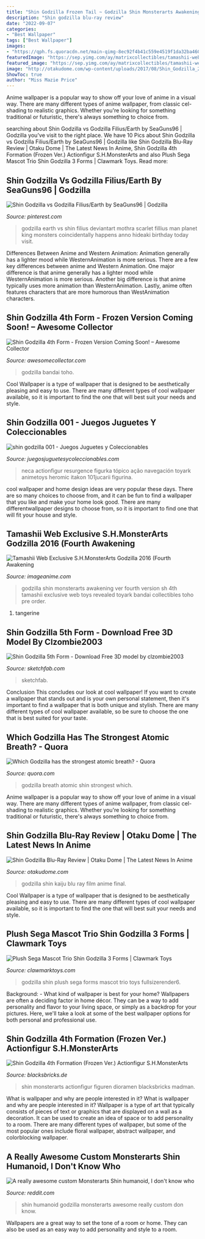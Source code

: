 ```yaml
---
title: "Shin Godzilla Frozen Tail ~ Godzilla Shin Monsterarts Awakening Ver Fourth Version Sh 4th Tamashii Exclusive Web Toys Revealed Toyark Bandai Collectibles Toho Pre Order"
description: "Shin godzilla blu-ray review"
date: "2022-09-07"
categories:
- "Best Wallpaper"
tags: ["Best Wallpaper"]
images:
- "https://qph.fs.quoracdn.net/main-qimg-8ec92f4b41c559e4519f1da32ba4600c"
featuredImage: "https://sep.yimg.com/ay/matrixcollectibles/tamashii-web-exclusive-s-h-monsterarts-godzilla-2016-fourth-awakening-ver-pre-order-5.gif"
featured_image: "https://sep.yimg.com/ay/matrixcollectibles/tamashii-web-exclusive-s-h-monsterarts-godzilla-2016-fourth-awakening-ver-pre-order-5.gif"
image: "http://otakudome.com/wp-content/uploads/2017/08/Shin_Godzilla_2016_film_-_00017.png"
ShowToc: true
author: "Miss Mazie Price"
---
```



Anime wallpaper is a popular way to show off your love of anime in a visual way. There are many different types of anime wallpaper, from classic cel-shading to realistic graphics. Whether you're looking for something traditional or futuristic, there's always something to choice from.

	

		
searching about Shin Godzilla vs Godzilla Filius/Earth by SeaGuns96 | Godzilla you've visit to the right place. We have 10 Pics about Shin Godzilla vs Godzilla Filius/Earth by SeaGuns96 | Godzilla like Shin Godzilla Blu-Ray Review | Otaku Dome | The Latest News In Anime, Shin Godzilla 4th Formation (Frozen Ver.) Actionfigur S.H.MonsterArts and also Plush Sega Mascot Trio Shin Godzilla 3 Forms | Clawmark Toys. Read more:
		
    
## Shin Godzilla Vs Godzilla Filius/Earth By SeaGuns96 | Godzilla

<img loading=lazy src="https://i.pinimg.com/736x/e1/85/86/e18586b2bd53210743f1d98ac2270152.jpg" onerror="this.onerror=null;this.src='https://tse4.mm.bing.net/th?id=OIP.4GoKlrQuUddUQHyOvtETNwHaLf&amp;pid=15.1';" alt="Shin Godzilla vs Godzilla Filius/Earth by SeaGuns96 | Godzilla">

_Source: pinterest.com_

>godzilla earth vs shin filius deviantart mothra scarlet fillius man planet king monsters coincidentally happens anno hideaki birthday today visit. 

	

Differences Between Anime and Western Animation: Animation generally has a lighter mood while WesternAnimation is more serious.
There are a few key differences between anime and Western Animation. One major difference is that anime generally has a lighter mood while WesternAnimation is more serious. Another big difference is that anime typically uses more animation than WesternAnimation. Lastly, anime often features characters that are more humorous than WestAnimation characters.

    
## Shin Godzilla 4th Form - Frozen Version Coming Soon! – Awesome Collector

<img loading=lazy src="https://cdn.shopify.com/s/files/1/0813/3453/files/ShinFrozen_1.jpg?3898" onerror="this.onerror=null;this.src='https://tse1.mm.bing.net/th?id=OIP.xLRgKvTpcMlNQvuag-LsaAHaHa&amp;pid=15.1';" alt="Shin Godzilla 4th Form - Frozen Version Coming Soon! – Awesome Collector">

_Source: awesomecollector.com_

>godzilla bandai toho. 

	

Cool Wallpaper is a type of wallpaper that is designed to be aesthetically pleasing and easy to use. There are many different types of cool wallpaper available, so it is important to find the one that will best suit your needs and style.

    
## Shin Godzilla 001 - Juegos Juguetes Y Coleccionables

<img loading=lazy src="http://juegosjuguetesycoleccionables.com/wp-content/uploads/2017/01/shin-godzilla-001.jpg" onerror="this.onerror=null;this.src='https://tse1.mm.bing.net/th?id=OIP.a8YVvf9P4Qnqwg2FvuSOPgHaLY&amp;pid=15.1';" alt="shin godzilla 001 - Juegos Juguetes y Coleccionables">

_Source: juegosjuguetesycoleccionables.com_

>neca actionfigur resurgence figurka tópico ação navegación toyark animetoys heromic itakon 101jucarii figurina. 

	

cool wallpaper and home design ideas are very popular these days. There are so many choices to choose from, and it can be fun to find a wallpaper that you like and make your home look good. There are many differentwallpaper designs to choose from, so it is important to find one that will fit your house and style.

    
## Tamashii Web Exclusive S.H.MonsterArts Godzilla 2016 (Fourth Awakening

<img loading=lazy src="https://sep.yimg.com/ay/matrixcollectibles/tamashii-web-exclusive-s-h-monsterarts-godzilla-2016-fourth-awakening-ver-pre-order-5.gif" onerror="this.onerror=null;this.src='https://tse2.mm.bing.net/th?id=OIP.cBahmuGslUklVuZ7W_quHAHaHa&amp;pid=15.1';" alt="Tamashii Web Exclusive S.H.MonsterArts Godzilla 2016 (Fourth Awakening">

_Source: imageanime.com_

>godzilla shin monsterarts awakening ver fourth version sh 4th tamashii exclusive web toys revealed toyark bandai collectibles toho pre order. 

	

1. tangerine 

    
## Shin Godzilla 5th Form - Download Free 3D Model By Clzombie2003

<img loading=lazy src="https://media.sketchfab.com/models/91be3f3ff64e41438033016b1763562e/thumbnails/0031b40038e14b9192383d956b512407/ce9dec97e8c046fcbac8e4f04e4a9478.jpeg" onerror="this.onerror=null;this.src='https://tse4.mm.bing.net/th?id=OIP.ScX7niVPek2tJQnCIi-i_gHaEK&amp;pid=15.1';" alt="Shin Godzilla 5th Form - Download Free 3D model by clzombie2003">

_Source: sketchfab.com_

>sketchfab. 

	

Conclusion
This concludes our look at cool wallpaper! If you want to create a wallpaper that stands out and is your own personal statement, then it's important to find a wallpaper that is both unique and stylish. There are many different types of cool wallpaper available, so be sure to choose the one that is best suited for your taste.

    
## Which Godzilla Has The Strongest Atomic Breath? - Quora

<img loading=lazy src="https://qph.fs.quoracdn.net/main-qimg-8ec92f4b41c559e4519f1da32ba4600c" onerror="this.onerror=null;this.src='https://tse3.mm.bing.net/th?id=OIP.jskvS0HFWeRRnx2jK6RgDAHaDD&amp;pid=15.1';" alt="Which Godzilla has the strongest atomic breath? - Quora">

_Source: quora.com_

>godzilla breath atomic shin strongest which. 

	

Anime wallpaper is a popular way to show off your love of anime in a visual way. There are many different types of anime wallpaper, from classic cel-shading to realistic graphics. Whether you're looking for something traditional or futuristic, there's always something to choice from.

    
## Shin Godzilla Blu-Ray Review | Otaku Dome | The Latest News In Anime

<img loading=lazy src="http://otakudome.com/wp-content/uploads/2017/08/Shin_Godzilla_2016_film_-_00017.png" onerror="this.onerror=null;this.src='https://tse3.mm.bing.net/th?id=OIP.74Cuyn52NjOVItPb-ZSbWgHaDG&amp;pid=15.1';" alt="Shin Godzilla Blu-Ray Review | Otaku Dome | The Latest News In Anime">

_Source: otakudome.com_

>godzilla shin kaiju blu ray film anime final. 

	

Cool Wallpaper is a type of wallpaper that is designed to be aesthetically pleasing and easy to use. There are many different types of cool wallpaper available, so it is important to find the one that will best suit your needs and style.

    
## Plush Sega Mascot Trio Shin Godzilla 3 Forms | Clawmark Toys

<img loading=lazy src="https://www.clawmarktoys.com/wp-content/uploads/2017/03/FullSizeRender6.jpg" onerror="this.onerror=null;this.src='https://tse3.mm.bing.net/th?id=OIP.Grs4i4f2yC42Qvfe5H2_AgHaJ4&amp;pid=15.1';" alt="Plush Sega Mascot Trio Shin Godzilla 3 Forms | Clawmark Toys">

_Source: clawmarktoys.com_

>godzilla shin plush sega forms mascot trio toys fullsizerender6. 

	

Background: - What kind of wallpaper is best for your home?
Wallpapers are often a deciding factor in home décor. They can be a way to add personality and flavor to your living space, or simply as a backdrop for your pictures. Here, we'll take a look at some of the best wallpaper options for both personal and professional use.

    
## Shin Godzilla 4th Formation (Frozen Ver.) Actionfigur S.H.MonsterArts

<img loading=lazy src="http://www.blacksbricks.de/images/product_images/original_images/frozengodz3.jpg" onerror="this.onerror=null;this.src='https://tse1.mm.bing.net/th?id=OIP.Kw8ZY928_rR5Vsigvc7w6QHaJ7&amp;pid=15.1';" alt="Shin Godzilla 4th Formation (Frozen Ver.) Actionfigur S.H.MonsterArts">

_Source: blacksbricks.de_

>shin monsterarts actionfigur figuren dioramen blacksbricks madman. 

	

What is wallpaper and why are people interested in it?
What is wallpaper and why are people interested in it?
Wallpaper is a type of art that typically consists of pieces of text or graphics that are displayed on a wall as a decoration. It can be used to create an idea of space or to add personality to a room. There are many different types of wallpaper, but some of the most popular ones include floral wallpaper, abstract wallpaper, and colorblocking wallpaper.

    
## A Really Awesome Custom Monsterarts Shin Humanoid, I Don&#039;t Know Who

<img loading=lazy src="https://preview.redd.it/o0er6y9xm1841.png?auto=webp&amp;s=b6c41b8b9a90e3fbd8150edc9b5efdb55b88ecd8" onerror="this.onerror=null;this.src='https://tse2.mm.bing.net/th?id=OIP.vGkJaQXNOYpJwzl-0ZJ41AHaG3&amp;pid=15.1';" alt="A really awesome custom Monsterarts Shin humanoid, I don&#039;t know who">

_Source: reddit.com_

>shin humanoid godzilla monsterarts awesome really custom don know. 

	

Wallpapers are a great way to set the tone of a room or home. They can also be used as an easy way to add personality and style to a room.

